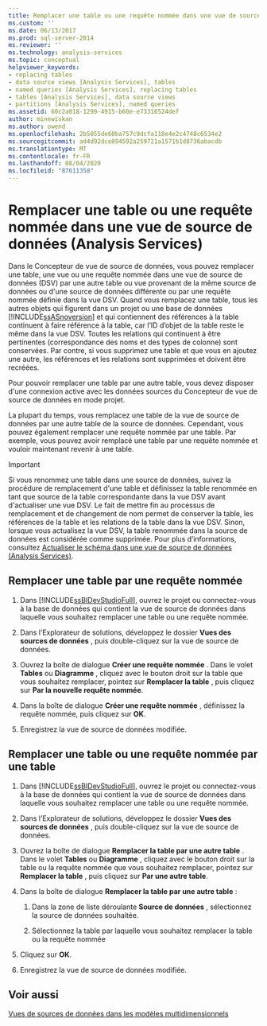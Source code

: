 ```yaml
---
title: Remplacer une table ou une requête nommée dans une vue de source de données (Analysis Services) | Microsoft Docs
ms.custom: ''
ms.date: 06/13/2017
ms.prod: sql-server-2014
ms.reviewer: ''
ms.technology: analysis-services
ms.topic: conceptual
helpviewer_keywords:
- replacing tables
- data source views [Analysis Services], tables
- named queries [Analysis Services], replacing tables
- tables [Analysis Services], data source views
- partitions [Analysis Services], named queries
ms.assetid: 60c2a018-1299-4915-b60e-e73316524def
author: minewiskan
ms.author: owend
ms.openlocfilehash: 2b5055de60ba757c9dcfa118e4e2c4748c6534e2
ms.sourcegitcommit: ad4d92dce894592a259721a1571b1d8736abacdb
ms.translationtype: MT
ms.contentlocale: fr-FR
ms.lasthandoff: 08/04/2020
ms.locfileid: "87611358"
---
```

# <a name="replace-a-table-or-a-named-query-in-a-data-source-view-analysis-services"></a>Remplacer une table ou une requête nommée dans une vue de source de données (Analysis Services)
  Dans le Concepteur de vue de source de données, vous pouvez remplacer une table, une vue ou une requête nommée dans une vue de source de données (DSV) par une autre table ou vue provenant de la même source de données ou d'une source de données différente ou par une requête nommée définie dans la vue DSV. Quand vous remplacez une table, tous les autres objets qui figurent dans un projet ou une base de données [!INCLUDE[ssASnoversion](../../includes/ssasnoversion-md.md)] et qui contiennent des références à la table continuent à faire référence à la table, car l’ID d’objet de la table reste le même dans la vue DSV. Toutes les relations qui continuent à être pertinentes (correspondance des noms et des types de colonne) sont conservées. Par contre, si vous supprimez une table et que vous en ajoutez une autre, les références et les relations sont supprimées et doivent être recréées.  
  
 Pour pouvoir remplacer une table par une autre table, vous devez disposer d'une connexion active avec les données sources du Concepteur de vue de source de données en mode projet.  
  
 La plupart du temps, vous remplacez une table de la vue de source de données par une autre table de la source de données. Cependant, vous pouvez également remplacer une requête nommée par une table. Par exemple, vous pouvez avoir remplacé une table par une requête nommée et vouloir maintenant revenir à une table.  
  
> [!IMPORTANT]  
>  Si vous renommez une table dans une source de données, suivez la procédure de remplacement d'une table et définissez la table renommée en tant que source de la table correspondante dans la vue DSV avant d'actualiser une vue DSV. Le fait de mettre fin au processus de remplacement et de changement de nom permet de conserver la table, les références de la table et les relations de la table dans la vue DSV. Sinon, lorsque vous actualisez la vue DSV, la table renommée dans la source de données est considérée comme supprimée. Pour plus d’informations, consultez [Actualiser le schéma dans une vue de source de données &#40;Analysis Services&#41;](refresh-the-schema-in-a-data-source-view-analysis-services.md).  
  
##  <a name="replace-a-table-with-a-named-query"></a><a name="bkmk_nq"></a> Remplacer une table par une requête nommée  
  
1.  Dans [!INCLUDE[ssBIDevStudioFull](../../includes/ssbidevstudiofull-md.md)], ouvrez le projet ou connectez-vous à la base de données qui contient la vue de source de données dans laquelle vous souhaitez remplacer une table ou une requête nommée.  
  
2.  Dans l’Explorateur de solutions, développez le dossier **Vues des sources de données** , puis double-cliquez sur la vue de source de données.  
  
3.  Ouvrez la boîte de dialogue **Créer une requête nommée** . Dans le volet **Tables** ou **Diagramme** , cliquez avec le bouton droit sur la table que vous souhaitez remplacer, pointez sur **Remplacer la table** , puis cliquez sur **Par la nouvelle requête nommée**.  
  
4.  Dans la boîte de dialogue **Créer une requête nommée** , définissez la requête nommée, puis cliquez sur **OK**.  
  
5.  Enregistrez la vue de source de données modifiée.  
  
## <a name="replace-a-table-or-named-query-with-a-table"></a>Remplacer une table ou une requête nommée par une table  
  
1.  Dans [!INCLUDE[ssBIDevStudioFull](../../includes/ssbidevstudiofull-md.md)], ouvrez le projet ou connectez-vous à la base de données qui contient la vue de source de données dans laquelle vous souhaitez remplacer une table ou une requête nommée.  
  
2.  Dans l’Explorateur de solutions, développez le dossier **Vues des sources de données** , puis double-cliquez sur la vue de source de données.  
  
3.  Ouvrez la boîte de dialogue **Remplacer la table par une autre table** . Dans le volet **Tables** ou **Diagramme** , cliquez avec le bouton droit sur la table ou la requête nommée que vous souhaitez remplacer, pointez sur **Remplacer la table** , puis cliquez sur **Par une autre table**.  
  
4.  Dans la boîte de dialogue **Remplacer la table par une autre table** :  
  
    1.  Dans la zone de liste déroulante **Source de données** , sélectionnez la source de données souhaitée.  
  
    2.  Sélectionnez la table par laquelle vous souhaitez remplacer la table ou la requête nommée  
  
5.  Cliquez sur **OK**.  
  
6.  Enregistrez la vue de source de données modifiée.  
  
## <a name="see-also"></a>Voir aussi  
 [Vues de sources de données dans les modèles multidimensionnels](data-source-views-in-multidimensional-models.md)  
  
  
